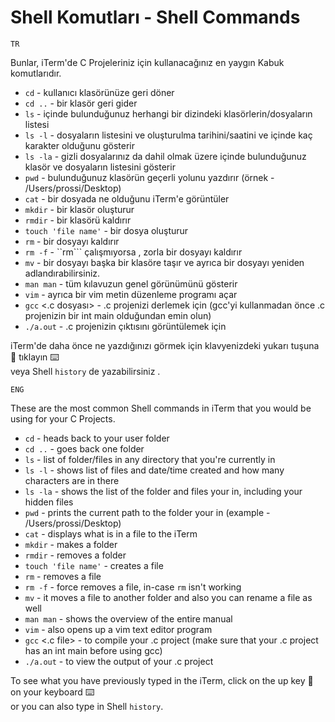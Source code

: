 # Shell  Komutları - Shell Commands
```TR```

Bunlar, iTerm'de C Projeleriniz için kullanacağınız en yaygın Kabuk komutlarıdır.

-  ```cd``` - kullanıcı klasörünüze geri döner
-  ```cd ..``` - bir klasör geri gider
-  ```ls``` - içinde bulunduğunuz herhangi bir dizindeki klasörlerin/dosyaların listesi
-  ```ls -l``` - dosyaların listesini ve oluşturulma tarihini/saatini ve içinde kaç karakter olduğunu gösterir
-  ```ls -la``` - gizli dosyalarınız da dahil olmak üzere içinde bulunduğunuz klasör ve dosyaların listesini gösterir
-  ```pwd``` - bulunduğunuz klasörün geçerli yolunu yazdırır (örnek - /Users/prossi/Desktop)
-  ```cat``` - bir dosyada ne olduğunu iTerm'e görüntüler
-  ```mkdir``` - bir klasör oluşturur
-  ```rmdir``` - bir klasörü kaldırır
-  ```touch 'file name'``` - bir dosya oluşturur
-  ```rm``` - bir dosyayı kaldırır
-  ```rm -f``` - ``rm``` çalışmıyorsa , zorla bir dosyayı kaldırır
-  ```mv``` - bir dosyayı başka bir klasöre taşır ve ayrıca bir dosyayı yeniden adlandırabilirsiniz.
-  ```man man``` - tüm kılavuzun genel görünümünü gösterir
-  ```vim``` - ayrıca bir vim metin düzenleme programı açar
-  ```gcc``` <.c dosyası> - .c projenizi derlemek için (gcc'yi kullanmadan önce .c projenizin bir int main olduğundan emin olun)
-  ```./a.out``` - .c projenizin çıktısını görüntülemek için

iTerm'de daha önce ne yazdığınızı görmek için klavyenizdeki yukarı tuşuna 🔼 tıklayın ⌨️ </br>
veya
Shell ```history``` de yazabilirsiniz .

```ENG```

These are the most common Shell commands in iTerm that you would be using for your C Projects.

- ```cd``` - heads back to your user folder
- ```cd ..``` - goes back one folder
- ```ls``` - list of folder/files in any directory that you're currently in
- ```ls -l``` - shows list of files and date/time created and how many characters are in there
- ```ls -la``` - shows the list of the folder and files your in, including your hidden files
- ```pwd``` - prints the current path to the folder your in (example - /Users/prossi/Desktop)
- ```cat``` - displays what is in a file to the iTerm
- ```mkdir``` - makes a folder
- ```rmdir``` - removes a folder
- ```touch 'file name'``` - creates a file
- ```rm``` - removes a file
- ```rm -f``` - force removes a file, in-case ```rm``` isn't working
- ```mv``` - it moves a file to another folder and also you can rename a file as well
- ```man man``` - shows the overview of the entire manual
- ```vim``` - also opens up a vim text editor program
- ```gcc``` <.c file> - to compile your .c project (make sure that your .c project has an int main before using gcc)
- ```./a.out``` - to view the output of your .c project

To see what you have previously typed in the iTerm, click on the up key 🔼 on your keyboard ⌨️ </br>
or
you can also type in Shell ```history```.
